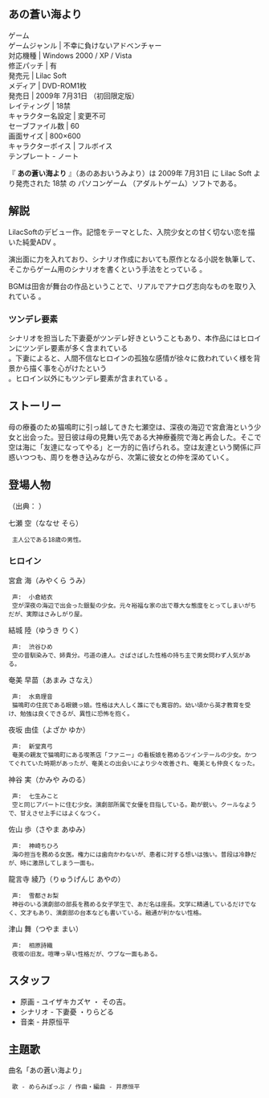 あの蒼い海より  
---  
ゲーム  
ゲームジャンル  |  不幸に負けないアドベンチャー   
対応機種  |  Windows 2000  /  XP  /  Vista   
修正パッチ  |  有   
発売元  |  Lilac Soft   
メディア  |  DVD-ROM1枚   
発売日  |  2009年  7月31日  （初回限定版）   
レイティング  |  18禁   
キャラクター名設定  |  変更不可   
セーブファイル数  |  60   
画面サイズ  |  800×600   
キャラクターボイス  |  フルボイス   
テンプレート  \-  ノート  
  
『 **あの蒼い海より** 』（あのあおいうみより）は  2009年  7月31日  に  Lilac Soft  より発売された  18禁  の
パソコンゲーム  （アダルトゲーム）ソフトである。

##  解説  

LilacSoftのデビュー作。記憶をテーマとした、入院少女との甘く切ない恋を描いた純愛ADV      。

演出面に力を入れており、シナリオ作成においても原作となる小説を執筆して、そこからゲーム用のシナリオを書くという手法をとっている      。

BGMは田舎が舞台の作品ということで、リアルでアナログ志向なものを取り入れている    。

###  ツンデレ要素  

シナリオを担当した下妻憂がツンデレ好きということもあり、本作品にはヒロインにツンデレ要素が多く含まれている    
。下妻によると、人間不信なヒロインの孤独な感情が徐々に救われていく様を背景から描く事を心がけたという  
。ヒロイン以外にもツンデレ要素が含まれている    。

##  ストーリー  

母の療養のため猫鳴町に引っ越してきた七瀬空は、深夜の海辺で宮倉海という少女と出会った。翌日彼は母の見舞い先である大神療養院で海と再会した。そこで空は海に「友達になってやる」と一方的に告げられる。空は友達という関係に戸惑いつつも、周りを巻き込みながら、次第に彼女との仲を深めていく。

##  登場人物  

（出典：            ）

七瀬 空（ななせ そら）

     主人公である18歳の男性。 

###  ヒロイン  

宮倉 海（みやくら うみ）

     声:  小倉結衣 
     空が深夜の海辺で出会った銀髪の少女。元々裕福な家の出で尊大な態度をとってしまいがちだが、実際はさみしがり屋。 
結城 陸（ゆうき りく）

     声:  渋谷ひめ 
     空の昔馴染みで、姉貴分。弓道の達人。さばさばした性格の持ち主で男女問わず人気がある。 
奄美 早苗（あまみ さなえ）

     声:  水島理音 
     猫鳴町の住民である眼鏡っ娘。性格は大人しく誰にでも寛容的。幼い頃から英才教育を受け、勉強は良くできるが、異性に恐怖を抱く。 
夜坂 由佳（よざか ゆか）

     声:  新堂真弓 
     奄美の親友で猫鳴町にある喫茶店「ファニー」の看板娘を務めるツインテールの少女。かつてぐれていた時期があったが、奄美との出会いにより少々改善され、奄美とも仲良くなった。 
神谷 実（かみや みのる）

     声:  七生みこと 
     空と同じアパートに住む少女。演劇部所属で女優を目指している。勘が鋭い。クールなようで、甘えさせ上手にはよくなつく。 
佐山 歩（さやま あゆみ）

     声:  神崎ちひろ 
     海の担当を務める女医。権力には歯向かわないが、患者に対する想いは強い。普段は冷静だが、時に激昂してしまう一面も。 
龍言寺 綾乃（りゅうげんじ あやの）

     声:  雪都さお梨 
     神谷のいる演劇部の部長を務める女子学生で、あだ名は座長。文学に精通しているだけでなく、文才もあり、演劇部の台本なども書いている。融通が利かない性格。 
津山 舞（つやま まい）

     声:  相原詩織 
     夜坂の旧友。喧嘩っ早い性格だが、ウブな一面もある。 

##  スタッフ  

  * 原画 -  ユイザキカズヤ  ・  その吉。 
  * シナリオ -  下妻憂  ・りらどる 
  * 音楽 -  井原恒平 

##  主題歌  

曲名「あの蒼い海より」

     歌 - めらみぽっぷ / 作曲・編曲 - 井原恒平 

